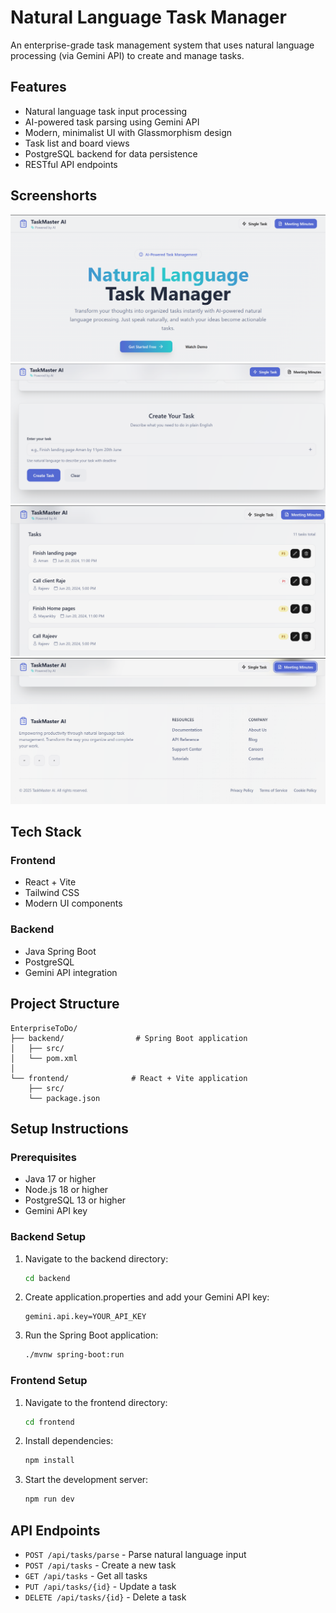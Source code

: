 # Natural Language Task Manager

An enterprise-grade task management system that uses natural language processing (via Gemini API) to create and manage tasks.

## Features

- Natural language task input processing
- AI-powered task parsing using Gemini API
- Modern, minimalist UI with Glassmorphism design
- Task list and board views
- PostgreSQL backend for data persistence
- RESTful API endpoints

## Screenshorts

<img src = "./screenshorts/Screenshot 2025-05-30 222902.png"/>
<img src = "./screenshorts/Screenshot 2025-05-30 223103.png"/>
<img src = "./screenshorts/Screenshot 2025-05-30 223005.png"/>
<img src = "./screenshorts/Screenshot 2025-05-30 223024.png"/>

## Tech Stack

### Frontend
- React + Vite
- Tailwind CSS
- Modern UI components

### Backend
- Java Spring Boot
- PostgreSQL
- Gemini API integration

## Project Structure

```
EnterpriseToDo/
├── backend/                # Spring Boot application
│   ├── src/
│   └── pom.xml
│
└── frontend/              # React + Vite application
    ├── src/
    └── package.json
```

## Setup Instructions

### Prerequisites
- Java 17 or higher
- Node.js 18 or higher
- PostgreSQL 13 or higher
- Gemini API key

### Backend Setup

1. Navigate to the backend directory:
   ```bash
   cd backend
   ```

2. Create application.properties and add your Gemini API key:
   ```properties
   gemini.api.key=YOUR_API_KEY
   ```

3. Run the Spring Boot application:
   ```bash
   ./mvnw spring-boot:run
   ```

### Frontend Setup

1. Navigate to the frontend directory:
   ```bash
   cd frontend
   ```

2. Install dependencies:
   ```bash
   npm install
   ```

3. Start the development server:
   ```bash
   npm run dev
   ```

## API Endpoints

- `POST /api/tasks/parse` - Parse natural language input
- `POST /api/tasks` - Create a new task
- `GET /api/tasks` - Get all tasks
- `PUT /api/tasks/{id}` - Update a task
- `DELETE /api/tasks/{id}` - Delete a task 
